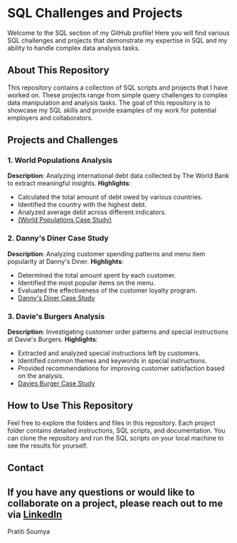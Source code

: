 # SQL Challenges and Projects

Welcome to the SQL section of my GitHub profile! Here you will find various SQL challenges and projects that demonstrate my expertise in SQL and my ability to handle complex data analysis tasks.

## About This Repository

This repository contains a collection of SQL scripts and projects that I have worked on. These projects range from simple query challenges to complex data manipulation and analysis tasks. The goal of this repository is to showcase my SQL skills and provide examples of my work for potential employers and collaborators.

## Projects and Challenges

### 1. World Populations Analysis
**Description**: Analyzing international debt data collected by The World Bank to extract meaningful insights.
**Highlights**:
- Calculated the total amount of debt owed by various countries.
- Identified the country with the highest debt.
- Analyzed average debt across different indicators.
- [(World Populations Case Study)](https://github.com/pratiti-soumya/SQL-Challenges/tree/main/world-populations)

### 2. Danny's Diner Case Study
**Description**: Analyzing customer spending patterns and menu item popularity at Danny's Diner.
**Highlights**:
- Determined the total amount spent by each customer.
- Identified the most popular items on the menu.
- Evaluated the effectiveness of the customer loyalty program.
- [Danny's Diner Case Study](https://github.com/pratiti-soumya/SQL-Challenges/tree/main/dannysdiner)

### 3. Davie's Burgers Analysis
**Description**: Investigating customer order patterns and special instructions at Davie's Burgers.
**Highlights**:
- Extracted and analyzed special instructions left by customers.
- Identified common themes and keywords in special instructions.
- Provided recommendations for improving customer satisfaction based on the analysis.
- [Davies Burger Case Study](https://github.com/pratiti-soumya/SQL-Challenges/tree/main/daviesburger)

## How to Use This Repository

Feel free to explore the folders and files in this repository. Each project folder contains detailed instructions, SQL scripts, and documentation. You can clone the repository and run the SQL scripts on your local machine to see the results for yourself.

## Contact

If you have any questions or would like to collaborate on a project, please reach out to me via [LinkedIn](https://www.linkedin.com/in/pratiti-soumya/) 
---

Pratiti Soumya
